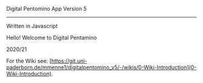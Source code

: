 Digital Pentomino App Version 5
_________________________________
Written in Javascript

Hello!
Welcome to Digital Pentamino

2020/21

For the Wiki see: [https://git.uni-paderborn.de/mmenne1/digitalpentomino_v5/-/wikis/0-Wiki-Introduction](0-Wiki-Introduction).
